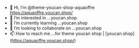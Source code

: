 - 👋 Hi, I’m @theme-youcan-shop-aquaoffre https://aquaoffre.youcan.shop/
- 👀 I’m interested in ...youcan.shop
- 🌱 I’m currently learning ...youcan.shop
- 💞️ I’m looking to collaborate on ...youcan.shop
- 📫 How to reach me ...for theme youcan shop | [youcan.shop] (https://aquaoffre.youcan.shop/)

<!---
theme-youcan-shop-aquaoffre/theme-youcan-shop-aquaoffre is a ✨ special ✨ repository because its `README.md` (this file) appears on your GitHub profile.
You can click the Preview link to take a look at your changes.
--->
